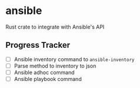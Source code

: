 # ansible
Rust crate to integrate with Ansible's API

## Progress Tracker
- [ ] Ansible inventory command to `ansible-inventory`
- [ ] Parse method to inventory to json
- [ ] Ansible adhoc command
- [ ] Ansible playbook command